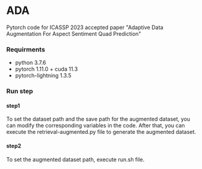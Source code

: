 # ADA
Pytorch code for ICASSP 2023 accepted paper "Adaptive Data Augmentation For Aspect Sentiment Quad Prediction"
### Requirments
* python 3.7.6
* pytorch 1.11.0 + cuda 11.3
* pytorch-lightning 1.3.5
### Run step
#### step1
To set the dataset path and the save path for the augmented dataset, you can modify the corresponding variables in the code.
After that, you can execute the retrieval-augmented.py file to generate the augmented dataset.
#### step2
To set the augmented dataset path, execute run.sh file.
